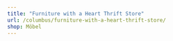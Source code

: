 ```yaml
---
title: "Furniture with a Heart Thrift Store"
url: /columbus/furniture-with-a-heart-thrift-store/
shop: Möbel
---
```

